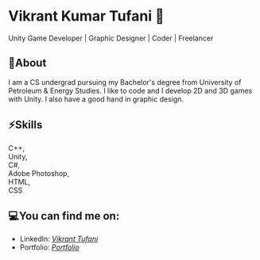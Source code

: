 # Vikrant Kumar Tufani 🙂

Unity Game Developer | Graphic Designer | Coder | Freelancer 

## 🧐About

I am a CS undergrad pursuing my Bachelor's degree from University of Petroleum & Energy Studies. I like to code and I develop 2D and 3D games with Unity. I also have a good hand in graphic design.

## ⚡Skills

C++,  
Unity,  
C#,   
Adobe Photoshop,  
HTML,  
CSS

## 💻You can find me on:

* LinkedIn: *[Vikrant Tufani](https://www.linkedin.com/in/vikranttufani1999/)*
* Portfolio: *[Portfolio](https://www.youtube.com/playlist?list=PLzcqTNm_tWJJpU5xeSR6xd7u8rMqOaPat)*







<!--
**VikrantTufani1999/VikrantTufani1999** is a ✨ _special_ ✨ repository because its `README.md` (this file) appears on your GitHub profile.

Here are some ideas to get you started:

- 🔭 I’m currently working on ...
- 🌱 I’m currently learning ...
- 👯 I’m looking to collaborate on ...
- 🤔 I’m looking for help with ...
- 💬 Ask me about ...
- 📫 How to reach me:
# Links:

- 😄 Pronouns: ...
- ⚡ Fun fact: ...
-->
